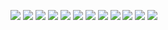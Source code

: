 ![](../Doraemon's_Secret/1.jpg)
![](../Doraemon's_Secret/2.jpg)
![](../Doraemon's_Secret/3.jpg)
![](../Doraemon's_Secret/5.jpg)
![](../Doraemon's_Secret/7.jpg)
![](../Doraemon's_Secret/8.jpg)
![](../Doraemon's_Secret/9.jpg)
![](../Doraemon's_Secret/10.jpg)
![](../Doraemon's_Secret/12.jpg)
![](../Doraemon's_Secret/14.jpg)
![](../Doraemon's_Secret/15.jpg)
![](../Doraemon's_Secret/16.jpg)
